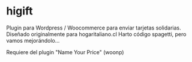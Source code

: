 # higift
Plugin para Wordpress / Woocommerce para enviar tarjetas solidarias.
Diseñado originalmente para hogaritaliano.cl
Harto código spagetti, pero vamos mejorándolo...

Requiere del plugin "Name Your Price" (woonp)
